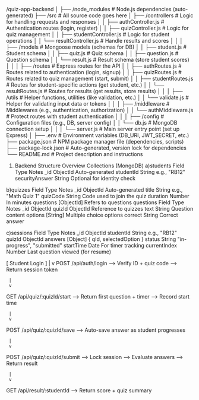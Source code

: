 /quiz-app-backend
│
├── /node_modules # Node.js dependencies (auto-generated)
├── /src # All source code goes here
│ ├── /controllers # Logic for handling requests and responses
│ │ ├── authController.js # Authentication routes (login, register)
│ │ ├── quizController.js # Logic for quiz management
│ │ ├── studentController.js # Logic for student operations
│ │ └── resultController.js # Handle results and scores
│ │
│ ├── /models # Mongoose models (schemas for DB)
│ │ ├── student.js # Student schema
│ │ ├── quiz.js # Quiz schema
│ │ ├── question.js # Question schema
│ │ └── result.js # Result schema (store student scores)
│ │
│ ├── /routes # Express routes for the API
│ │ ├── authRoutes.js # Routes related to authentication (login, signup)
│ │ ├── quizRoutes.js # Routes related to quiz management (start, submit)
│ │ ├── studentRoutes.js # Routes for student-specific actions (get student, etc.)
│ │ └── resultRoutes.js # Routes for results (get results, store results)
│ │
│ ├── /utils # Helper functions, utilities (like validation, etc.)
│ │ └── validate.js # Helper for validating input data or tokens
│ │
│ ├── /middleware # Middlewares (e.g., authentication, authorization)
│ │ └── authMiddleware.js # Protect routes with student authentication
│ │
│ ├── /config # Configuration files (e.g., DB, server config)
│ │ └── db.js # MongoDB connection setup
│ │
│ └── server.js # Main server entry point (set up Express)
│
├── .env # Environment variables (DB_URI, JWT_SECRET, etc.)
├── package.json # NPM package manager file (dependencies, scripts)
├── package-lock.json # Auto-generated, version lock for dependencies
└── README.md # Project description and instructions

1. Backend Structure Overview
   Collections (MongoDB)
   a)students
   Field Type Notes
   \_id ObjectId Auto-generated
   studentId String e.g., "RB12"
   securityAnswer String Optional for identity check

b)quizzes
Field Type Notes
\_id ObjectId Auto-generated
title String e.g., "Math Quiz 1"
quizCode String Code used to join the quiz
duration Number In minutes
questions [ObjectId] Refers to questions
questions
Field Type Notes
\_id ObjectId
quizId ObjectId Reference to quizzes
text String Question content
options [String] Multiple choice options
correct String Correct answer

c)sessions
Field Type Notes
\_id ObjectId
studentId String e.g., "RB12"
quizId ObjectId
answers [Object] { qId, selectedOption }
status String "in-progress", "submitted"
startTime Date For timer tracking
currentIndex Number Last question viewed (for resume)

[ Student Login ]
|
v
POST /api/auth/login
--> Verify ID + quiz code
--> Return session token

     |
     v

GET /api/quiz/:quizId/start
--> Return first question + timer
--> Record start time

     |
     v

POST /api/quiz/:quizId/save
--> Auto-save answer as student progresses

     |
     v

POST /api/quiz/:quizId/submit
--> Lock session
--> Evaluate answers
--> Return result

     |
     v

GET /api/result/:studentId
--> Return score + quiz summary
